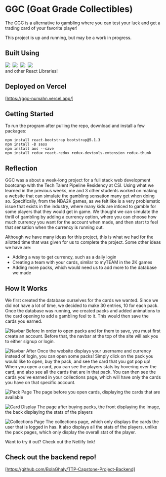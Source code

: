 # GGC (Goat Grade Collectibles)
The GGC is a alternative to gambling where you can test your luck and get a trading card of your favorite player!

This project is up and running, but may be a work in progress.

## Built Using
<div>
  <kbd> <img src="https://img.shields.io/badge/javascript-%23323330.svg?style=for-the-badge&logo=javascript&logoColor=%23F7DF1E" /> </kbd>
  <kbd> <img src="https://img.shields.io/badge/react-%2320232a.svg?style=for-the-badge&logo=react&logoColor=%2361DAFB" /> </kbd>
  <kbd> <img src="https://img.shields.io/badge/redux-%23593d88.svg?style=for-the-badge&logo=redux&logoColor=white" /> </kbd>
  <kbd> <img src="https://img.shields.io/badge/SASS-hotpink.svg?style=for-the-badge&logo=SASS&logoColor=white" /> </kbd>
</div>
and other React Libraries!

## Deployed on Vercel
[https://ggc-numahn.vercel.app/]

## Getting Started
To run the program after pulling the repo, download and install a few packages:
```
npm install react-bootstrap bootstrap@5.1.3
npm install -D sass
npm install aos --save
npm install redux react-redux redux-devtools-extension redux-thunk
```


## Reflection
GGC was a about a week-long project for a full stack web development bootcamp with the Tech Talent Pipeline Residency at CSI. Using what we learned in the previous weeks, me and 3 other students worked on making a website that can simulate the gambling sensation many get when doing so. Specifically, from the NBA2K games, as we felt like is a very problematic issue that exists in the industry, where many kids are inticed to gamble for some players that they would get in game. We thought we can simulate the thrill of gambling by adding a currency option, where you can choose how much currency you want for the account when made, and then start to feel that sensation when the currency is running out.

Although we have many ideas for this project, this is what we had for the allotted time that was given for us to complete the project. Some other ideas we have are: 
* Adding a way to get currency, such as a daily login
* Creating a team with your cards, similar to myTEAM in the 2K games
* Adding more packs, which would need us to add more to the database we made

## How It Works

We first created the database ourselves for the cards we wanted. Since we did not have a lot of time, we decided to make 30 entries, 10 for each pack. Once the database was running, we created packs and added animations to the card opening to add a gambling feel to it. This would then save the cards you earned.

![Navbar Before](https://raw.githubusercontent.com/nali556/NBAGatchaFrontend/main/images/NavbarBefore.png)
In order to open packs and for them to save, you must first create an account. Before that, the navbar at the top of the site will ask you to either signup or login.

![Navbar After](https://raw.githubusercontent.com/nali556/NBAGatchaFrontend/main/images/NavbarAfter.png)
 Once the website displays your username and currency instead of login, you can open some packs! Simply click on the pack you would like to open, buy the pack, and see the card that you got pop up! When you open a card, you can see the players stats by hovering over the card, and also see all the cards that are in that pack. You can then see the cards you've earned in your collections page, which will have only the cards you have on that specific account. 

 ![Pack Page](https://raw.githubusercontent.com/nali556/NBAGatchaFrontend/main/images/CardPage.png)
 The page before you open cards, displaying the cards that are available

 ![Card Display](https://raw.githubusercontent.com/nali556/NBAGatchaFrontend/main/images/CardDisplay.png)
 The page after buying packs, the front displaying the image, the back displaying the stats of the players

 ![Collections Page](https://raw.githubusercontent.com/nali556/NBAGatchaFrontend/main/images/CollectionPage.png)
 The collections page, which only displays the cards the user that is logged in has. It also displays all the stats of the players, unlike the pack pages, which only display the overall stat of the player.

 Want to try it out? Check out the Netlify link!


## Check out the backend repo!
[https://github.com/BolaGhaly/TTP-Capstone-Project-Backend]

